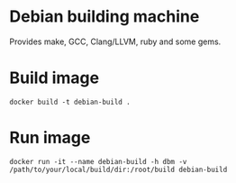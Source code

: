# Debian building machine

Provides make, GCC, Clang/LLVM, ruby and some gems.

# Build image

    docker build -t debian-build .

# Run image

    docker run -it --name debian-build -h dbm -v /path/to/your/local/build/dir:/root/build debian-build
